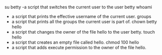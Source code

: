 su betty
-a script that switches the current user to the user betty
whoami
- a script that prints the effective username of the current user.
groups
- a script that prints all the groups the current user is part of.
chown betty hello
- a script that changes the owner of the file hello to the user betty.
touch hello
 - a script that creates an empty file called hello.
chmod 100 hello
 - a script that adds execute permission to the owner of the file hello.
